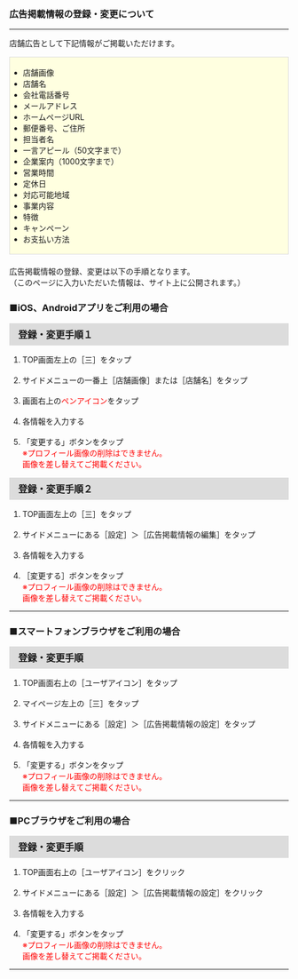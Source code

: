 <h3>広告掲載情報の登録・変更について</h3>
<hr>

店舗広告として下記情報がご掲載いただけます。

<div style="padding: 3px 15px 3px 0px; margin-top: 15px; margin-bottom: 20px; border: 1px solid #dcdcdc; background-color: #ffffe0;">
<ul>
<li>店舗画像</li>
<li>店舗名</li>
<li>会社電話番号</li>
<li>メールアドレス</li>
<li>ホームページURL</li>
<li>郵便番号、ご住所</li>
<li>担当者名</li>
<li>一言アピール（50文字まで）</li>
<li>企業案内（1000文字まで）</li>
<li>営業時間</li>
<li>定休日</li>
<li>対応可能地域</li>
<li>事業内容</li>
<li>特徴</li>
<li>キャンペーン</li>
<li>お支払い方法</li>
</ul>
</div>

広告掲載情報の登録、変更は以下の手順となります。  
（このページに入力いただいた情報は、サイト上に公開されます。）

<h3>■iOS、Androidアプリをご利用の場合</h3>

<div style="padding: 7px 15px; margin-top: 15px; margin-bottom: 15px; border: 1px solid #dcdcdc; background-color: #dcdcdc; font-size: 120%">
<strong>登録・変更手順１</strong>
</div>

<ol>
<li>TOP画面左上の［三］をタップ</li>
<br>
<li>サイドメニューの一番上［店舗画像］または［店舗名］をタップ</li>
<br>
<li>画面右上の<font color="#ff0000">ペンアイコン</font>をタップ</li>
<br>
<li>各情報を入力する</li>
<br>
<li>「変更する」ボタンをタップ<br>
<font color="#ff0000">※プロフィール画像の削除はできません。<br>
画像を差し替えてご掲載ください。</font></li>
</ol>

<div style="padding: 7px 15px; margin-top: 15px; margin-bottom: 15px; border: 1px solid #dcdcdc; background-color: #dcdcdc; font-size: 120%">
<strong>登録・変更手順２</strong>
</div>

<ol>
<li>TOP画面左上の［三］をタップ</li>
<br>
<li>サイドメニューにある［設定］＞［広告掲載情報の編集］をタップ</li>
<br>
<li>各情報を入力する</li>
<br>
<li>［変更する］ボタンをタップ</li>
<font color="#ff0000">※プロフィール画像の削除はできません。<br>
画像を差し替えてご掲載ください。</font></li>
</ol>

<hr>

<h3>■スマートフォンブラウザをご利用の場合</h3>
<div style="padding: 7px 15px; margin-top: 15px; margin-bottom: 15px; border: 1px solid #dcdcdc; background-color: #dcdcdc; font-size: 120%">
<strong>登録・変更手順</strong>
</div>

<ol>
<li>TOP画面右上の［ユーザアイコン］をタップ</li>
<br>
<li>マイページ左上の［三］をタップ</li>
<br>
<li>サイドメニューにある［設定］＞［広告掲載情報の設定］をタップ</li>
<br>
<li>各情報を入力する</li>
<br>
<li>「変更する」ボタンをタップ<br>
<font color="#ff0000">※プロフィール画像の削除はできません。<br>
画像を差し替えてご掲載ください。</font></li>
</ol>

<hr>

<h3>■PCブラウザをご利用の場合</h3>
<div style="padding: 7px 15px; margin-top: 15px; margin-bottom: 15px; border: 1px solid #dcdcdc; background-color: #dcdcdc; font-size: 120%">
<strong>登録・変更手順</strong>
</div>

<ol>
<li>TOP画面右上の［ユーザアイコン］をクリック</li>
<br>
<li>サイドメニューにある［設定］＞［広告掲載情報の設定］をクリック</li>
<br>
<li>各情報を入力する</li>
<br>
<li>「変更する」ボタンをタップ<br>
<font color="#ff0000">※プロフィール画像の削除はできません。<br>
画像を差し替えてご掲載ください。</font></li>
</ol>

<hr>